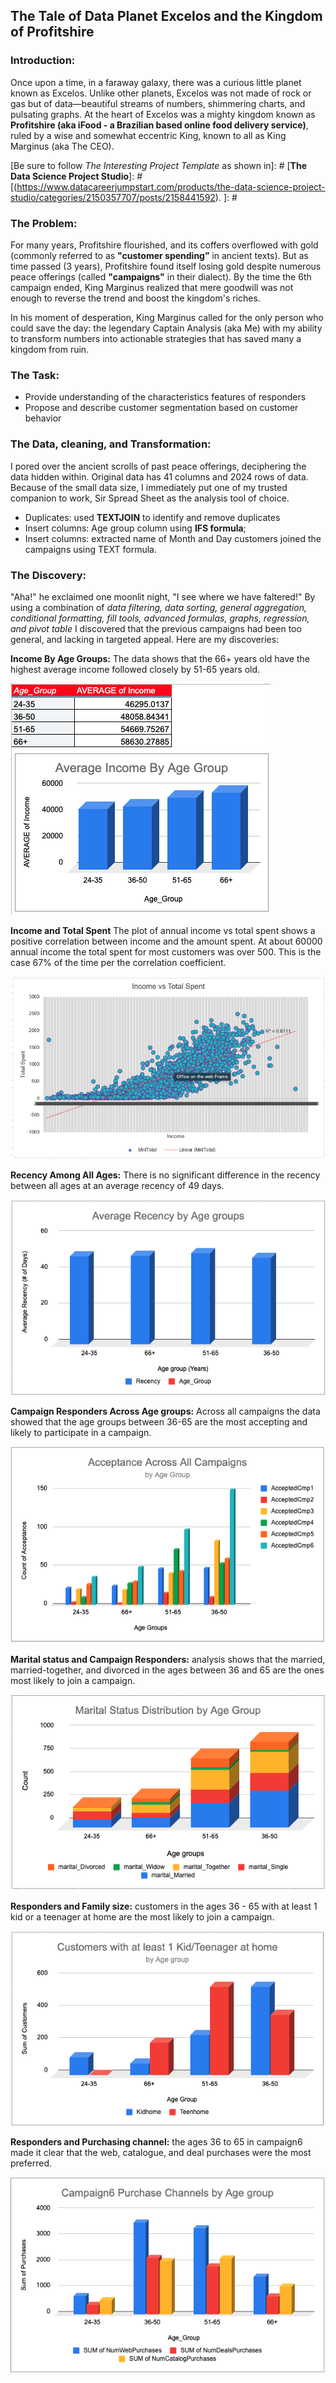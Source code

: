 ## The Tale of Data Planet Excelos and the Kingdom of Profitshire

### Introduction:
Once upon a time, in a faraway galaxy, there was a curious little planet known as Excelos. Unlike other planets, Excelos was not made of rock or gas but of data—beautiful streams of numbers, shimmering charts, and pulsating graphs. At the heart of Excelos was a mighty kingdom known as **Profitshire (aka iFood - a Brazilian based online food delivery service)**, ruled by a wise and somewhat eccentric King, known to all as King Marginus (aka The CEO). 

[Be sure to follow *The Interesting Project Template* as shown in]: # [**The Data Science Project Studio**]: #[(https://www.datacareerjumpstart.com/products/the-data-science-project-studio/categories/2150357707/posts/2158441592). ]: #

### The Problem:

For many years, Profitshire flourished, and its coffers overflowed with gold (commonly referred to as **"customer spending”** in ancient texts). But as time passed (3 years), Profitshire found itself losing gold despite numerous peace offerings (called **"campaigns"** in their dialect). By the time the 6th campaign ended, King Marginus realized that mere goodwill was not enough to reverse the trend and boost the kingdom's riches.

In his moment of desperation, King Marginus called for the only person who could save the day: the legendary Captain Analysis (aka Me) with my ability to transform numbers into actionable strategies that has saved many a kingdom from ruin.

### The Task:
- Provide understanding of the characteristics features of responders
- Propose and describe customer segmentation based on customer behavior

### The Data, cleaning, and Transformation:
I pored over the ancient scrolls of past peace offerings, deciphering the data hidden within.
Original data has 41 columns and 2024 rows of data. Because of the small data size, I immediately put one of my trusted companion to work, Sir Spread Sheet as the analysis tool of choice. 

- Duplicates: used **TEXTJOIN** to identify and remove duplicates
- Insert columns: Age group column using **IFS formula**;
- Insert columns: extracted name of Month and Day customers joined the campaigns using TEXT formula.

### The Discovery:
"Aha!" he exclaimed one moonlit night, "I see where we have faltered!"
By using a combination of *data filtering, data sorting, general aggregation, conditional formatting, fill tools, advanced formulas, graphs, regression, and pivot table* I discovered that the previous campaigns had been too general, and lacking in targeted appeal. Here are my discoveries: 

**Income By Age Groups:**
The data shows that the 66+ years old have the highest average income followed closely by 51-65 years old.

<img src="images/Av Income and Age.png?raw=true"/>


**Income and Total Spent**
The plot of annual income vs total spent shows a positive correlation between income and the amount spent. At about 60000 annual income the total spent for most customers was over 500. This is the case 67% of the time per the correlation coefficient.

<img src="images/Scatter Plot of Income and total spent.png?raw=true"/>


**Recency Among All Ages:**
There is no significant difference in the recency between all ages at an average recency of 49 days.

<img src="images/Average Recency by Age Group.png?raw=true"/>


**Campaign Responders Across Age groups:** 
Across all campaigns the data showed that the age groups between 36-65 are the most accepting and likely to participate in a campaign. 

<img src="images/Acceptance across all campaigns.png?raw=true"/>


**Marital status and Campaign Responders:** 
analysis shows that the married, married-together, and divorced in the ages between 36 and 65 are the ones most likely to join a campaign.

<img src="images/Marital Status by Age group.png?raw=true"/>


**Responders and Family size:** 
customers in the ages 36 - 65 with at least 1 kid or a teenager at home are the most likely to join a campaign.

<img src="images/Customers with kid.png?raw=true"/>


**Responders and Purchasing channel:** 
the ages 36 to 65 in campaign6 made it clear that the web, catalogue, and deal purchases were the most preferred. 

<img src="images/Sum of Purchases.png?raw=true"/>


